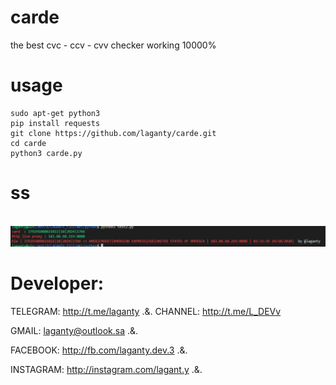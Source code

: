 # carde
the best cvc - ccv - cvv checker working 10000%

# usage
```
sudo apt-get python3
pip install requests
git clone https://github.com/laganty/carde.git
cd carde
python3 carde.py

```
# ss
<br>
<img src="تعليق توضيحي 2020-10-23 213709.png"></img>
<br>

# Developer:
TELEGRAM: http://t.me/laganty  .&.  CHANNEL: http://t.me/L_DEVv

GMAIL: laganty@outlook.sa  .&.

FACEBOOK: http://fb.com/laganty.dev.3  .&.

INSTAGRAM: http://instagram.com/lagant.y  .&.
